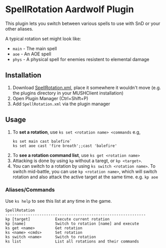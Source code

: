 # SpellRotation Aardwolf Plugin

This plugin lets you switch between various spells to use with SnD or your other aliases.

A typical rotation set might look like:

- `main` - The main spell
- `aoe` - An AOE spell
- `phys` - A physical spell for enemies resistent to elemental damage

## Installation

1. Download [SpellRotation.xml](SpellRotation.xml), place it somewhere it wouldn't move (e.g. the
   plugins directory in your MUSHClient installation)
1. Open Plugin Manager (Ctrl+Shift+P)
1. Add `SpellRotation.xml` via the plugin manager

## Usage

1. To **set a rotation**, use `ks set <rotation name> <commands` e.g,
   ```
   ks set main cast balefire`
   ks set aoe cast 'fire breath';;cast 'balefire'
   ```
1. To **see a rotation command list**, use `ks get <rotation name>`
1. Attacking is done by using `kp` without a taregt, or `kp <target>`.
1. You can switch to a rotation by using `ks switch <rotation name>`. To switch mid-battle, you can
use `kp <rotation name>`, which will switch rotation and also attack the active target at the same
time. e.g. `kp aoe`
<!-- 1. `kkp` is a utility alias that will execute the main rotation on the current target set by SnD,
   and fill the Command Input on the main window with the main attack command, so you can keep
   pressing <kbd>Enter</kbd> to attack, without accidentally attacking a different target of the
same name if it dies while you spam the command. -->

### Aliases/Commands

Use `ks help` to see this list at any time in the game.

```
SpellRotation
--------------------------------------------------------------
kp [target]           Execute current rotation
kp [name]             Switch to rotation [name] and execute
ks get <name>         Get rotation
ks <name> <cmds>      Set rotation
ks switch <name>      Switch to rotation
ks list               List all rotations and their commands
```
